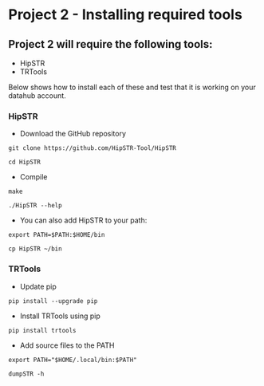 # Project 2 - Installing required tools

## Project 2 will require the following tools:
+ HipSTR
+ TRTools

Below shows how to install each of these and test that it is working on your datahub account.

### HipSTR
+ Download the GitHub repository
```
git clone https://github.com/HipSTR-Tool/HipSTR
```
```
cd HipSTR
```
+ Compile
```
make
```
```
./HipSTR --help
```
+ You can also add HipSTR to your path:
```
export PATH=$PATH:$HOME/bin
```
```
cp HipSTR ~/bin
```

### TRTools
+ Update pip
```
pip install --upgrade pip
```
+ Install TRTools using pip
```
pip install trtools
```
+ Add source files to the PATH
```
export PATH="$HOME/.local/bin:$PATH"
```
```
dumpSTR -h
```
